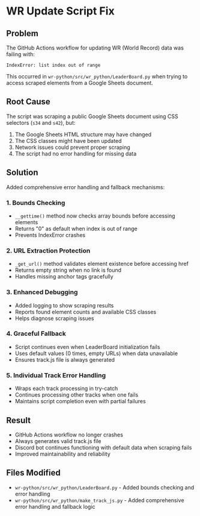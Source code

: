 # WR Update Script Fix

## Problem
The GitHub Actions workflow for updating WR (World Record) data was failing with:
```
IndexError: list index out of range
```

This occurred in `wr-python/src/wr_python/LeaderBoard.py` when trying to access scraped elements from a Google Sheets document.

## Root Cause
The script was scraping a public Google Sheets document using CSS selectors (`s34` and `s42`), but:
1. The Google Sheets HTML structure may have changed
2. The CSS classes might have been updated
3. Network issues could prevent proper scraping
4. The script had no error handling for missing data

## Solution
Added comprehensive error handling and fallback mechanisms:

### 1. Bounds Checking
- `__gettime()` method now checks array bounds before accessing elements
- Returns "0" as default when index is out of range
- Prevents IndexError crashes

### 2. URL Extraction Protection
- `_get_url()` method validates element existence before accessing href
- Returns empty string when no link is found
- Handles missing anchor tags gracefully

### 3. Enhanced Debugging
- Added logging to show scraping results
- Reports found element counts and available CSS classes
- Helps diagnose scraping issues

### 4. Graceful Fallback
- Script continues even when LeaderBoard initialization fails
- Uses default values (0 times, empty URLs) when data unavailable
- Ensures track.js file is always generated

### 5. Individual Track Error Handling
- Wraps each track processing in try-catch
- Continues processing other tracks when one fails
- Maintains script completion even with partial failures

## Result
- GitHub Actions workflow no longer crashes
- Always generates valid track.js file
- Discord bot continues functioning with default data when scraping fails
- Improved maintainability and reliability

## Files Modified
- `wr-python/src/wr_python/LeaderBoard.py` - Added bounds checking and error handling
- `wr-python/src/wr_python/make_track_js.py` - Added comprehensive error handling and fallback logic